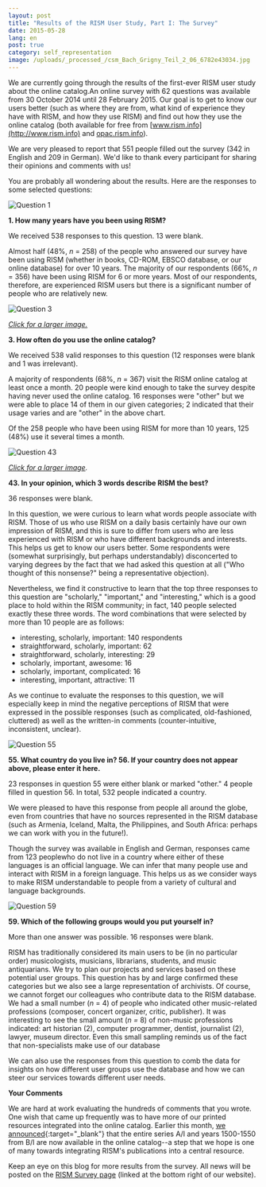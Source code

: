 ```yaml
---
layout: post
title: "Results of the RISM User Study, Part I: The Survey"
date: 2015-05-28
lang: en
post: true
category: self_representation
image: /uploads/_processed_/csm_Bach_Grigny_Teil_2_06_6782e43034.jpg
---
```



We are currently going through the results of the first-ever RISM user study about the online catalog.An online survey with 62 questions was available from 30 October 2014 until 28 February 2015. Our goal is to get to know our users better (such as where they are from, what kind of experience they have with RISM, and how they use RISM) and find out how they use the online catalog (both available for free from [www.rism.info](http://www.rism.info) and [opac.rism.info](http://opac.rism.info)).

We are very pleased to report that 551 people filled out the survey (342 in English and 209 in German). We'd like to thank every participant for sharing their opinions and comments with us!

You are probably all wondering about the results. Here are the responses to some selected questions:

![Question 1](http://rism.info/fileadmin/content/community-content/Zentralredaktion/Umfrage/1._How_long_have_you_been_using_RISM.JPG)

**1. How many years have you been using RISM?**

We received 538 responses to this question. 13 were blank.

Almost half (48%, _n_ = 258) of the people who answered our survey have been using RISM (whether in books, CD-ROM, EBSCO database, or our online database) for over 10 years. The majority of our respondents (66%, _n_ = 356) have been using RISM for 6 or more years. Most of our respondents, therefore, are experienced RISM users but there is a significant number of people who are relatively new.

![Question 3](http://rism.info/fileadmin/content/community-content/Zentralredaktion/Umfrage/3._How_often_do_you_use.JPG)

[_Click for a larger image._](/fileadmin/content/community-content/Zentralredaktion/Umfrage/3._How_often_do_you_use.JPG "Initiates file download")

**3. How often do you use the online catalog?**

We received 538 valid responses to this question (12 responses were blank and 1 was irrelevant).

A majority of respondents (68%, _n_ = 367) visit the RISM online catalog at least once a month. 20 people were kind enough to take the survey despite having never used the online catalog. 16 responses were "other" but we were able to place 14 of them in our given categories; 2 indicated that their usage varies and are "other" in the above chart.

Of the 258 people who have been using RISM for more than 10 years, 125 (48%) use it several times a month.

![Question 43](http://rism.info/fileadmin/content/community-content/Zentralredaktion/Umfrage/43._Which_3_words.JPG)

_[Click for a larger image](/fileadmin/content/community-content/Zentralredaktion/Umfrage/43._Which_3_words.JPG "Initiates file download")._

**43. In your opinion, which 3 words describe RISM the best?**

36 responses were blank.

In this question, we were curious to learn what words people associate with RISM. Those of us who use RISM on a daily basis certainly have our own impression of RISM, and this is sure to differ from users who are less experienced with RISM or who have different backgrounds and interests. This helps us get to know our users better. Some respondents were (somewhat surprisingly, but perhaps understandably) disconcerted to varying degrees by the fact that we had asked this question at all ("Who thought of this nonsense?" being a representative objection).

Nevertheless, we find it constructive to learn that the top three responses to this question are "scholarly," "important," and "interesting," which is a good place to hold within the RISM community; in fact, 140 people selected exactly these three words. The word combinations that were selected by more than 10 people are as follows:

- interesting, scholarly, important: 140 respondents
- straightforward, scholarly, important: 62
- straightforward, scholarly, interesting: 29
- scholarly, important, awesome: 16
- scholarly, important, complicated: 16
- interesting, important, attractive: 11

As we continue to evaluate the responses to this question, we will especially keep in mind the negative perceptions of RISM that were expressed in the possible responses (such as complicated, old-fashioned, cluttered) as well as the written-in comments (counter-intuitive, inconsistent, unclear).

![Question 55](http://rism.info/fileadmin/content/community-content/Zentralredaktion/Umfrage/55_56_What_country.jpg)

**55. What country do you live in?
56. If your country does not appear above, please enter it here.**

23 responses in question 55 were either blank or marked "other." 4 people filled in question 56. In total, 532 people indicated a country.

We were pleased to have this response from people all around the globe, even from countries that have no sources represented in the RISM database (such as Armenia, Iceland, Malta, the Philippines, and South Africa: perhaps we can work with you in the future!).

Though the survey was available in English and German, responses came from 123 peoplewho do not live in a country where either of these languages is an official language. We can infer that many people use and interact with RISM in a foreign language. This helps us as we consider ways to make RISM understandable to people from a variety of cultural and language backgrounds.

![Question 59](http://rism.info/fileadmin/content/community-content/Zentralredaktion/Umfrage/59_What_group.jpg)

**59. Which of the following groups would you put yourself in?**

More than one answer was possible. 16 responses were blank.

RISM has traditionally considered its main users to be (in no particular order) musicologists, musicians, librarians, students, and music antiquarians. We try to plan our projects and services based on these potential user groups. This question has by and large confirmed these categories but we also see a large representation of archivists. Of course, we cannot forget our colleagues who contribute data to the RISM database. We had a small number (_n_ = 4) of people who indicated other music-related professions (composer, concert organizer, critic, publisher). It was interesting to see the small amount (_n =_ 8) of non-music professions indicated: art historian (2), computer programmer, dentist, journalist (2), lawyer, museum director. Even this small sampling reminds us of the fact that non-specialists make use of our database

We can also use the responses from this question to comb the data for insights on how different user groups use the database and how we can steer our services towards different user needs.

**Your Comments**

We are hard at work evaluating the hundreds of comments that you wrote. One wish that came up frequently was to have more of our printed resources integrated into the online catalog. Earlier this month, [we announced](http://www.rism.info/en/home/newsdetails/article/2/printed-music-ai-and-bi-now-in-risms-online-catalog.html){:target="_blank"} that the entire series A/I and years 1500-1550 from B/I are now available in the online catalog--a step that we hope is one of many towards integrating RISM's publications into a central resource.

Keep an eye on this blog for more results from the survey. All news will be posted on the [RISM Survey page](/community/survey-2014-2015.html) (linked at the bottom right of our website).





<script type="text/javascript">var switchTo5x=true;</script><script type="text/javascript" src="http://w.sharethis.com/button/buttons.js"></script><script type="text/javascript">stLight.options({publisher: "9b601438-1ce1-49d8-bfd7-9cff5df54c17", doNotHash: false, doNotCopy: false, hashAddressBar: false});</script>
